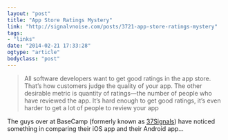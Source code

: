 ```yaml
---
layout: "post"
title: "App Store Ratings Mystery"
link: "http://signalvnoise.com/posts/3721-app-store-ratings-mystery"
tags: 
- "links"
date: "2014-02-21 17:33:28"
ogtype: "article"
bodyclass: "post"
---
```


> All software developers want to get good ratings in the app store. That’s how customers judge the quality of your app. The other desirable metric is quantity of ratings—the number of people who have reviewed the app. It’s hard enough to get good ratings, it’s even harder to get a lot of people to review your app

The guys over at BaseCamp (formerly known as [37Signals](http://rogerstringer.com/2014/02/05/37signals-goes-basecamp/ "37signals goes all in on Basecamp")) have noticed something in comparing their iOS app and their Android app…